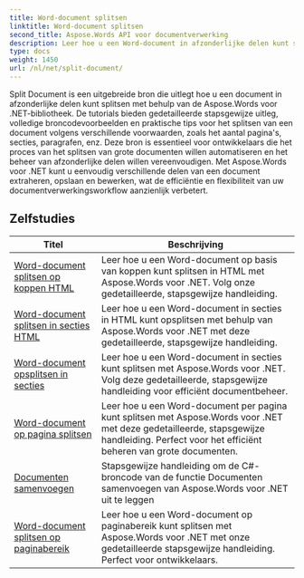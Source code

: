 ```yaml
---
title: Word-document splitsen
linktitle: Word-document splitsen
second_title: Aspose.Words API voor documentverwerking
description: Leer hoe u een Word-document in afzonderlijke delen kunt splitsen met Aspose.Words voor .NET. Deze uitgebreide bron biedt gedetailleerde tutorials, broncodevoorbeelden en praktische tips voor het splitsen van documenten volgens verschillende voorwaarden.
type: docs
weight: 1450
url: /nl/net/split-document/
---
```

Split Document is een uitgebreide bron die uitlegt hoe u een document in afzonderlijke delen kunt splitsen met behulp van de Aspose.Words voor .NET-bibliotheek. De tutorials bieden gedetailleerde stapsgewijze uitleg, volledige broncodevoorbeelden en praktische tips voor het splitsen van een document volgens verschillende voorwaarden, zoals het aantal pagina's, secties, paragrafen, enz. Deze bron is essentieel voor ontwikkelaars die het proces van het splitsen van grote documenten willen automatiseren en het beheer van afzonderlijke delen willen vereenvoudigen. Met Aspose.Words voor .NET kunt u eenvoudig verschillende delen van een document extraheren, opslaan en bewerken, wat de efficiëntie en flexibiliteit van uw documentverwerkingsworkflow aanzienlijk verbetert.

 ## Zelfstudies
| Titel | Beschrijving |
| --- | --- |
| [Word-document splitsen op koppen HTML](./by-headings-html/) | Leer hoe u een Word-document op basis van koppen kunt splitsen in HTML met Aspose.Words voor .NET. Volg onze gedetailleerde, stapsgewijze handleiding. |
| [Word-document splitsen in secties HTML](./by-sections-html/) | Leer hoe u een Word-document in secties in HTML kunt opsplitsen met behulp van Aspose.Words voor .NET met deze gedetailleerde, stapsgewijze handleiding. |
| [Word-document opsplitsen in secties](./by-sections/) | Leer hoe u een Word-document in secties kunt splitsen met Aspose.Words voor .NET. Volg deze gedetailleerde, stapsgewijze handleiding voor efficiënt documentbeheer. |
| [Word-document op pagina splitsen](./page-by-page/) | Leer hoe u een Word-document per pagina kunt splitsen met Aspose.Words voor .NET met deze gedetailleerde, stapsgewijze handleiding. Perfect voor het efficiënt beheren van grote documenten. |
| [Documenten samenvoegen](./merge-documents/) | Stapsgewijze handleiding om de C#-broncode van de functie Documenten samenvoegen van Aspose.Words voor .NET uit te leggen |
| [Word-document splitsen op paginabereik](./by-page-range/) | Leer hoe u een Word-document op paginabereik kunt splitsen met Aspose.Words voor .NET met onze gedetailleerde stapsgewijze handleiding. Perfect voor ontwikkelaars. |